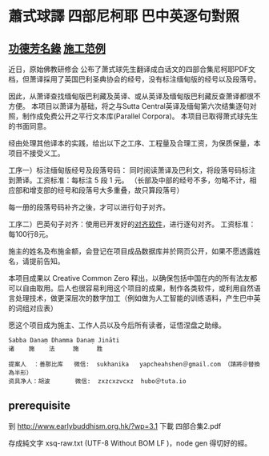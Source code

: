 # 蕭式球譯 四部尼柯耶 巴中英逐句對照

## [功德芳名錄](hof.md)  [施工范例](example.md)

近日，原始佛教研修会 公布了萧式球先生翻译成白话文的四部合集尼柯耶PDF文档，但萧译採用了英国巴利圣典协会的经号，没有标注缅甸版的经号以及段落号。

因此，从萧译查找缅甸版巴利藏及英译、或从英译及缅甸版巴利藏反查萧译都很不方便。
本项目以萧译为基础，将之与Sutta Central英译及缅甸第六次结集逐句对照，制作成免费公开之平行文本库(Parallel Corpora)。
本项目已取得萧式球先生的书面同意。

经由处理其他译本的实践，给出以下之工序、工程量及合理工资，为保质保量，本项目不接受义工。

工序一）标注缅甸版经号及段落号码：
同时阅读萧译及巴利文，将段落号码标注到萧译。工资标准：每标注 5 段 1 元。
（长部及中部的经号不多，勿略不计，相应部和增支部的经号和段落号大多重叠，故只算段落号）

每一册的段落号码补齐之後，才可以进行句子对齐。

工序二）巴英句子对齐：使用已开发好的[对齐软件](https://accelon.github.io/aligner/)，进行逐句对齐。
工资标准：每100行8元。

施主的姓名及布施金额，会登记在项目成品数据库并於网页公开，如果不愿透露姓名，请提前告知。

本项目成果以 Creative Common Zero 释出，以确保包括中国在内的所有法友都可以自由取用。后人也很容易利用这个项目的成果，制作各类软件，或利用自然语言处理技术，做更深层次的数字加工（例如做为人工智能的训练语料，产生巴中英的词组对应表）

愿这个项目成为施主、工作人员以及今后所有读者，证悟涅盘之助缘。

    Sabba Danaṃ Dhamma Danaṃ Jināti 
    诸    施    法     施     胜

    提案人  ：善那比库   微信:  sukhanika   yapcheahshen＠gmail.com （請將＠替換為半形）
    资具净人：胡波       微信:  zxzcxzvcxz  hubo＠tuta.io


## prerequisite

到 http://www.earlybuddhism.org.hk/?wp=3.1 下載 四部合集2.pdf

存成純文字 xsq-raw.txt  (UTF-8 Without BOM LF )，node  gen 得切好的經。

